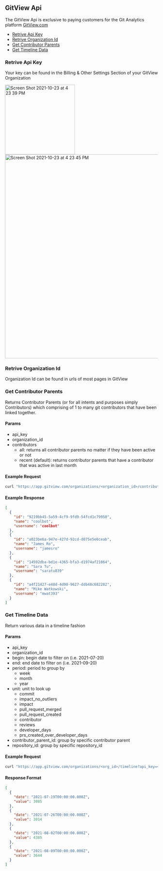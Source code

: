 ## GitView Api

The GitView Api is exclusive to paying customers for the Git Analytics platform [GitView.com](https://gitview.com/)

- [Retrive Api Key](#retrive-api-key)
- [Retrive Organization Id](#retrive-organization-id)
- [Get Contributor Parents](#get-contributor-parents)
- [Get Timeline Data](#get-timeline-data)

### Retrive Api Key

Your key can be found in the Billing & Other Settings Section of your GitView Organization


<img width="230" alt="Screen Shot 2021-10-23 at 4 23 39 PM" src="https://user-images.githubusercontent.com/5402488/138572025-f57bd070-b8a0-48dc-9d24-9d1d43f195cf.png">
<img width="673" alt="Screen Shot 2021-10-23 at 4 23 45 PM" src="https://user-images.githubusercontent.com/5402488/138572026-a6659d30-5a8a-4933-bd4d-3b0b5cb2cc2a.png">

### Retrive Organization Id

Organization Id can be found in urls of most pages in GitView

### Get Contributor Parents

Returns Contributor Parents (or for all intents and purposes simply Contributors) which comprising of 1 to many git contributors that have been linked together.

#### Params

- api_key
- organization_id
- contributors
  - all: returns all contributor parents no matter if they have been active or not
  - recent (default): returns contributor parents that have a contributor that was active in last month 

#### Example Request

```bash
curl "https://app.gitview.com/organizations/<organization_id>/contributor_parents?api_key=<key>"
```

#### Example Response

```json
[
  {
    "id": "9219bb45-5a59-4cf9-9fd9-54fcd1c79950",
    "name": "coolbot",
    "username": 'coolbot'
  },
  {
    "id": "a023be6a-947e-427d-92cd-d075e5e6ceab",
    "name": "James Ro",
    "username": "jamesro"
  },
  {
    "id": "14592dba-bd1e-4365-bfa3-d1974af21064",
    "name": "Sara Tu",
    "username": "saratu839"
  },
  {
    "id": "a4f21427-e48d-4d98-9627-ddb48c682282",
    "name": "Mike Watkowski",
    "username": "mwat393"
  }
]
```

### Get Timeline Data

Return various data in a timeline fashion

#### Params

- api_key
- organization_id
- begin: begin date to filter on (i.e. 2021-07-20)
- end: end date to filter on (i.e. 2021-09-20)
- period: period to group by
  - week
  - month
  - year
- unit: unit to look up
  - commit
  - impact_no_outliers
  - impact
  - pull_request_merged
  - pull_request_created
  - contributor
  - reviews
  - developer_days
  - prs_created_over_developer_days
- contributor_parent_id: group by specific contributor parent
- repository_id: group by specific repository_id


#### Example Request

```bash
curl "https://app.gitview.com/organizations/<org_id>/timeline?api_key=<key>&begin=2021-07-25&end=2021-10-23&period=week&unit=impact_no_outliers"
```

#### Response Format

```json
[
  {
    "date": "2021-07-19T00:00:00.000Z",
    "value": 3085
  },
  {
    "date": "2021-07-26T00:00:00.000Z",
    "value": 3014
  },
  {
    "date": "2021-08-02T00:00:00.000Z",
    "value": 4385
  },
  {
    "date": "2021-08-09T00:00:00.000Z",
    "value": 3644
  }
]
```
